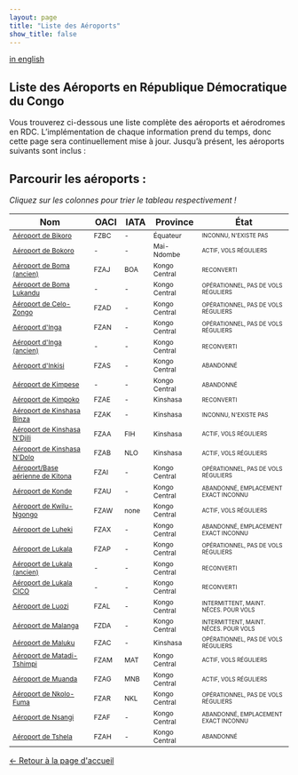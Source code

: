 ```yaml
---
layout: page
title: "Liste des Aéroports"
show_title: false
---
```


[in english](list.md)

## Liste des Aéroports en République Démocratique du Congo

Vous trouverez ci-dessous une liste complète des aéroports et aérodromes en RDC. L’implémentation de chaque information prend du temps, donc cette page sera continuellement mise à jour. Jusqu’à présent, les aéroports suivants sont inclus :

## Parcourir les aéroports :

*Cliquez sur les colonnes pour trier le tableau respectivement !*

<style>
  #airportTable td:nth-child(1) { 
    font-size: 12px;
  }
  #airportTable td:nth-child(2) { 
    font-size: 12px;
  }
  #airportTable td:nth-child(3) { 
    font-size: 12px;
  }
  #airportTable td:nth-child(4) { 
    font-size: 12px;
  }
  #airportTable td:nth-child(5) { 
    font-size: 10px;
  }
</style>

<table id="airportTable">
  <thead>
    <tr>
      <th onclick="sortTable(0)">Nom</th>
      <th onclick="sortTable(1)">OACI</th>
      <th onclick="sortTable(2)">IATA</th>
      <th onclick="sortTable(3)">Province</th>
      <th onclick="sortTable(4)">État</th>
    </tr>
  </thead>
  <tbody>
    <tr>
      <td><a href="airports_fr/bikorofzbc/bikoro_fr.html">Aéroport de Bikoro</a></td>
      <td>FZBC</td>
      <td>-</td>
      <td>Équateur</td>
      <td>INCONNU, N'EXISTE PAS</td>
    </tr>
    <tr>
      <td><a href="airports_fr/bokoro/bokoro_fr.html">Aéroport de Bokoro</a></td>
      <td>-</td>
      <td>-</td>
      <td>Mai-Ndombe</td>
      <td>ACTIF, VOLS RÉGULIERS</td>
    </tr>
    <tr>
      <td><a href="airports_fr/bomafzaj/boma_fr.html">Aéroport de Boma (ancien)</a></td>
      <td>FZAJ</td>
      <td>BOA</td>
      <td>Kongo Central</td>
      <td>RECONVERTI</td>
    </tr>
    <tr>
      <td><a href="airports_fr/bomafzaj/lukandu_fr.html">Aéroport de Boma Lukandu</a></td>
      <td>-</td>
      <td>-</td>
      <td>Kongo Central</td>
      <td>OPÉRATIONNEL, PAS DE VOLS RÉGULIERS</td>
    </tr>
    <tr>
      <td><a href="airports_fr/zongofzad/zongo_fr.html">Aéroport de Celo-Zongo</a></td>
      <td>FZAD</td>
      <td>-</td>
      <td>Kongo Central</td>
      <td>OPÉRATIONNEL, PAS DE VOLS RÉGULIERS</td>
    </tr>
    <tr>
      <td><a href="airports_fr/ingafzan/inga_fr.html">Aéroport d'Inga</a></td>
      <td>FZAN</td>
      <td>-</td>
      <td>Kongo Central</td>
      <td>OPÉRATIONNEL, PAS DE VOLS RÉGULIERS</td>
    </tr>
    <tr>
      <td><a href="airports_fr/ingafzan/ingaold_fr.html">Aéroport d'Inga (ancien)</a></td>
      <td>-</td>
      <td>-</td>
      <td>Kongo Central</td>
      <td>RECONVERTI</td>
    </tr>
    <tr>
      <td><a href="airports_fr/inkisifzas/inkisi_fr.html">Aéroport d'Inkisi</a></td>
      <td>FZAS</td>
      <td>-</td>
      <td>Kongo Central</td>
      <td>ABANDONNÉ</td>
    </tr>
    <tr>
      <td><a href="airports_fr/kimpese/kimpese_fr.html">Aéroport de Kimpese</a></td>
      <td>-</td>
      <td>-</td>
      <td>Kongo Central</td>
      <td>ABANDONNÉ</td>
    </tr>
    <tr>
      <td><a href="airports_fr/kimpokofzae/kimpoko_fr.html">Aéroport de Kimpoko</a></td>
      <td>FZAE</td>
      <td>-</td>
      <td>Kinshasa</td>
      <td>RECONVERTI</td>
    </tr>
    <tr>
      <td><a href="airports_fr/binzafzak/binza_fr.html">Aéroport de Kinshasa Binza</a></td>
      <td>FZAK</td>
      <td>-</td>
      <td>Kinshasa</td>
      <td>INCONNU, N'EXISTE PAS</td>
    </tr>
    <tr>
      <td><a href="airports_fr/ndjilifzaa/ndjili_fr.html">Aéroport de Kinshasa N'Djili</a></td>
      <td>FZAA</td>
      <td>FIH</td>
      <td>Kinshasa</td>
      <td>ACTIF, VOLS RÉGULIERS</td>
    </tr>
    <tr>
      <td><a href="airports_fr/ndolofzab/ndolo_fr.html">Aéroport de Kinshasa N'Dolo</a></td>
      <td>FZAB</td>
      <td>NLO</td>
      <td>Kinshasa</td>
      <td>ACTIF, VOLS RÉGULIERS</td>
    </tr>
    <tr>
      <td><a href="airports_fr/kitonabasefzai/kitona_fr.html">Aéroport/Base aérienne de Kitona</a></td>
      <td>FZAI</td>
      <td>-</td>
      <td>Kongo Central</td>
      <td>OPÉRATIONNEL, PAS DE VOLS RÉGULIERS</td>
    </tr>
    <tr>
      <td><a href="airports_fr/kondefzau/konde_fr.html">Aéroport de Konde</a></td>
      <td>FZAU</td>
      <td>-</td>
      <td>Kongo Central</td>
      <td>ABANDONNÉ, EMPLACEMENT EXACT INCONNU</td>
    </tr>
    <tr>
      <td><a href="airports_fr/kwilungongofzaw/kwilungongo_fr.html">Aéroport de Kwilu-Ngongo</a></td>
      <td>FZAW</td>
      <td>none</td>
      <td>Kongo Central</td>
      <td>ACTIF, VOLS RÉGULIERS</td>
    </tr>
    <tr>
      <td><a href="airports_fr/luhekifzax/luheki_fr.html">Aéroport de Luheki</a></td>
      <td>FZAX</td>
      <td>-</td>
      <td>Kongo Central</td>
      <td>ABANDONNÉ, EMPLACEMENT EXACT INCONNU</td>
    </tr>
    <tr>
      <td><a href="airports_fr/lukalafzap/lukala_fr.html">Aéroport de Lukala</a></td>
      <td>FZAP</td>
      <td>-</td>
      <td>Kongo Central</td>
      <td>OPÉRATIONNEL, PAS DE VOLS RÉGULIERS</td>
    </tr>
    <tr>
      <td><a href="airports_fr/lukalafzap/lukalaold_fr.html">Aéroport de Lukala (ancien)</a></td>
      <td>-</td>
      <td>-</td>
      <td>Kongo Central</td>
      <td>RECONVERTI</td>
    </tr>
    <tr>
      <td><a href="airports_fr/lukalafzap/lukalacico_fr.html">Aéroport de Lukala CICO</a></td>
      <td>-</td>
      <td>-</td>
      <td>Kongo Central</td>
      <td>RECONVERTI</td>
    </tr>
    <tr>
      <td><a href="airports_fr/luozifzal/luozi_fr.html">Aéroport de Luozi</a></td>
      <td>FZAL</td>
      <td>-</td>
      <td>Kongo Central</td>
      <td>INTERMITTENT, MAINT. NÉCES. POUR VOLS</td>
    </tr>
    <tr>
      <td><a href="airports_fr/malangafzda/malanga_fr.html">Aéroport de Malanga</a></td>
      <td>FZDA</td>
      <td>-</td>
      <td>Kongo Central</td>
      <td>INTERMITTENT, MAINT. NÉCES. POUR VOLS</td>
    </tr>
    <tr>
      <td><a href="airports_fr/malukufzac/maluku_fr.html">Aéroport de Maluku</a></td>
      <td>FZAC</td>
      <td>-</td>
      <td>Kinshasa</td>
      <td>OPÉRATIONNEL, PAS DE VOLS RÉGULIERS</td>
    </tr>
    <tr>
      <td><a href="airports_fr/matadifzam/matadi_fr.html">Aéroport de Matadi-Tshimpi</a></td>
      <td>FZAM</td>
      <td>MAT</td>
      <td>Kongo Central</td>
      <td>ACTIF, VOLS RÉGULIERS</td>
    </tr>
    <tr>
      <td><a href="airports_fr/muandafzag/muanda_fr.html">Aéroport de Muanda</a></td>
      <td>FZAG</td>
      <td>MNB</td>
      <td>Kongo Central</td>
      <td>ACTIF, VOLS RÉGULIERS</td>
    </tr>
    <tr>
      <td><a href="airports_fr/nkolofumafzar/nkolofuma_fr.html">Aéroport de Nkolo-Fuma</a></td>
      <td>FZAR</td>
      <td>NKL</td>
      <td>Kongo Central</td>
      <td>OPÉRATIONNEL, PAS DE VOLS RÉGULIERS</td>
    </tr>
    <tr>
      <td><a href="airports_fr/nsangifzaf/nsangi_fr.html">Aéroport de Nsangi</a></td>
      <td>FZAF</td>
      <td>-</td>
      <td>Kongo Central</td>
      <td>ABANDONNÉ, EMPLACEMENT EXACT INCONNU</td>
    </tr>
    <tr>
      <td><a href="airports_fr/tshelafzah/tshela_fr.html">Aéroport de Tshela</a></td>
      <td>FZAH</td>
      <td>-</td>
      <td>Kongo Central</td>
      <td>ABANDONNÉ</td>
    </tr>
  </tbody>
</table>

[← Retour à la page d'accueil](index_fr.md)

<script>
function sortTable(columnIndex) {
  let table = document.getElementById("airportTable");
  let rows = Array.from(table.getElementsByTagName("tr")).slice(1);
  let sortedRows = rows.sort((a, b) => {
    let aValue = a.cells[columnIndex].innerText.trim();
    let bValue = b.cells[columnIndex].innerText.trim();

    if (!isNaN(aValue) && !isNaN(bValue)) {
      return parseFloat(aValue) - parseFloat(bValue);
    }

    return aValue.localeCompare(bValue);
  });

  let tbody = table.getElementsByTagName("tbody")[0];
  tbody.innerHTML = "";
  sortedRows.forEach(row => tbody.appendChild(row));
}
</script>
